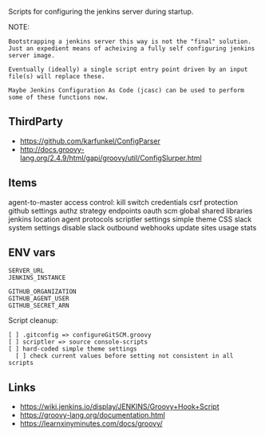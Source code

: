 Scripts for configuring the jenkins server during startup.

NOTE:
```
Bootstrapping a jenkins server this way is not the "final" solution.
Just an expedient means of acheiving a fully self configuring jenkins server image.

Eventually (ideally) a single script entry point driven by an input file(s) will replace these.

Maybe Jenkins Configuration As Code (jcasc) can be used to perform some of these functions now.
```

## ThirdParty
* https://github.com/karfunkel/ConfigParser
* http://docs.groovy-lang.org/2.4.9/html/gapi/groovy/util/ConfigSlurper.html

## Items
agent-to-master access control: kill switch
credentials
csrf protection
github
  settings
  authz strategy
  endpoints
  oauth
  scm
global shared libraries
jenkins location
agent protocols
scriptler settings
simple theme CSS
slack
system settings
disable
  slack outbound webhooks
  update sites
  usage stats

## ENV vars
```
SERVER_URL
JENKINS_INSTANCE

GITHUB_ORGANIZATION
GITHUB_AGENT_USER
GITHUB_SECRET_ARN
```

Script cleanup:
```
[ ] .gitconfig => configureGitSCM.groovy
[ ] scriptler => source console-scripts
[ ] hard-coded simple theme settings
  [ ] check current values before setting not consistent in all scripts
```

## Links
* https://wiki.jenkins.io/display/JENKINS/Groovy+Hook+Script
* https://groovy-lang.org/documentation.html
* https://learnxinyminutes.com/docs/groovy/
